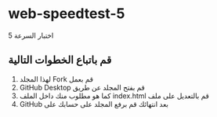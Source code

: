 # web-speedtest-5

5 اختبار السرعة

## قم باتباع الخطوات التالية

1. لهذا المجلد Fork قم بعمل
2. GitHub Desktop قم بفتح المجلد عن طريق
3. كما هو مطلوب منك داخل الملف index.html قم بالتعديل على ملف
4. GitHub بعد انتهائك قم برفع المجلد على حسابك على
